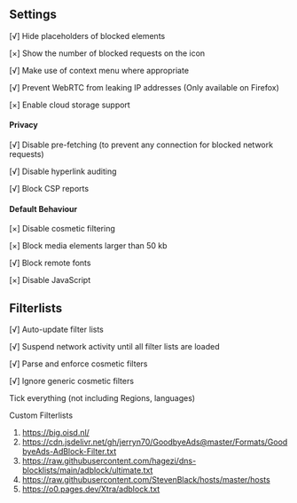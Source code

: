 ## Settings

[√] Hide placeholders of blocked elements

[×] Show the number of blocked requests on the icon

[√] Make use of context menu where appropriate 

[√] Prevent WebRTC from leaking IP addresses (Only available on Firefox)

[×] Enable cloud storage support 


#### Privacy 

[√] Disable pre-fetching (to prevent any connection for blocked network requests)

[√] Disable hyperlink auditing

[√] Block CSP reports


#### Default Behaviour 

[×] Disable cosmetic filtering

[×] Block media elements larger than 50 kb

[√] Block remote fonts 

[×] Disable JavaScript 


## Filterlists 
[√] Auto-update filter lists

[√] Suspend network activity until all filter lists are loaded

[√] Parse and enforce cosmetic filters 

[√] Ignore generic cosmetic filters 

Tick everything (not including Regions, languages) 

Custom Filterlists 
1. https://big.oisd.nl/
2. https://cdn.jsdelivr.net/gh/jerryn70/GoodbyeAds@master/Formats/GoodbyeAds-AdBlock-Filter.txt
3. https://raw.githubusercontent.com/hagezi/dns-blocklists/main/adblock/ultimate.txt
4. https://raw.githubusercontent.com/StevenBlack/hosts/master/hosts
5. https://o0.pages.dev/Xtra/adblock.txt
